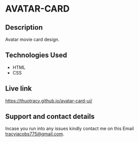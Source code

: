 # AVATAR-CARD
## Description
Avatar movie card design.

## Technologies Used
* HTML
* CSS

## Live link
https://thuotracy.github.io/avatar-card-ui/

## Support and contact details

Incase you run into any issues kindly contact me on this Email tracyjacobs775@gmail.com.
